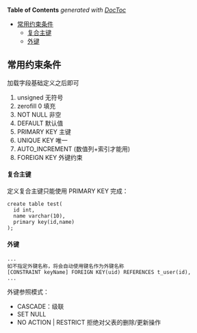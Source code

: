 <!-- START doctoc generated TOC please keep comment here to allow auto update -->
<!-- DON'T EDIT THIS SECTION, INSTEAD RE-RUN doctoc TO UPDATE -->
**Table of Contents**  *generated with [DocToc](https://github.com/thlorenz/doctoc)*

- [常用约束条件](#%E5%B8%B8%E7%94%A8%E7%BA%A6%E6%9D%9F%E6%9D%A1%E4%BB%B6)
    - [复合主键](#%E5%A4%8D%E5%90%88%E4%B8%BB%E9%94%AE)
    - [外键](#%E5%A4%96%E9%94%AE)

<!-- END doctoc generated TOC please keep comment here to allow auto update -->

<!--
 * @Author: Gmsoft - WeiHong Ran
 * @Date: 2019-09-07 09:46:42
 * @LastEditors: Gmsoft - WeiHong Ran
 * @LastEditTime: 2019-09-07 20:59:49
 * @Description: Nothing
 -->

## 常用约束条件

加载字段基础定义之后即可

1. unsigned 无符号
2. zerofill 0 填充
3. NOT NULL 非空
4. DEFAULT 默认值
5. PRIMARY KEY 主键
6. UNIQUE KEY 唯一
7. AUTO_INCREMENT (数值列+索引才能用)
8. FOREIGN KEY 外键约束

#### 复合主键

定义复合主键只能使用 PRIMARY KEY 完成：

```
create table test(
  id int,
  name varchar(10),
  primary key(id,name)
);
```

#### 外键

```
...
如不指定外键名称，将会自动使用键名作为外键名称
[CONSTRAINT keyName] FOREIGN KEY(uid) REFERENCES t_user(id),
...
```

外键参照模式：

- CASCADE：级联
- SET NULL
- NO ACTION | RESTRICT 拒绝对父表的删除/更新操作


